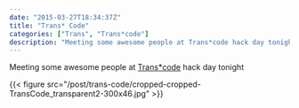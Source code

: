 ```yaml
---
date: "2015-03-27T18:34:37Z"
title: "Trans* Code"
categories: ["Trans", "Trans*code"]
description: "Meeting some awesome people at Trans*code hack day tonight"
---
```


Meeting some awesome people at [Trans\*code](http://trans-code.org/) hack day tonight

{{< figure src="/post/trans-code/cropped-cropped-TransCode_transparent2-300x46.jpg" >}}
